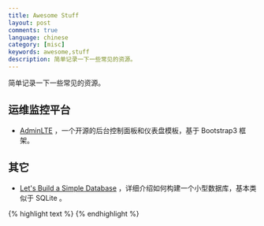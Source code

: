```yaml
---
title: Awesome Stuff
layout: post
comments: true
language: chinese
category: [misc]
keywords: awesome,stuff
description: 简单记录一下一些常见的资源。
---
```


简单记录一下一些常见的资源。

<!-- more -->

## 运维监控平台

* [AdminLTE](https://adminlte.io/) ，一个开源的后台控制面板和仪表盘模板，基于 Bootstrap3 框架。

## 其它

* [Let's Build a Simple Database](https://cstack.github.io/db_tutorial/) ，详细介绍如何构建一个小型数据库，基本类似于 SQLite 。

<!---
https://github.com/miloyip/nativejson-benchmark
http://zserge.com/jsmn.html
http://json.org/
https://github.com/json-c/json-c
https://github.com/akheron/jansson

https://github.com/zserge/jsmn
https://github.com/udp/json-parser


https://github.com/vodik/envoy
-->



{% highlight text %}
{% endhighlight %}
